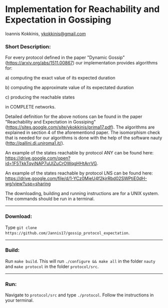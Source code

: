 # Implementation for Reachability and Expectation in Gossiping

Ioannis Kokkinis, ykokkinis@gmail.com

### Short Description:

For every protocol defined in the paper "Dynamic Gossip" (https://arxiv.org/abs/1511.00867) our implementation provides algorithms for:

a) computing the exact value of its expected duration

b) computing the approximate value of its expectated duration

c) producing the reachable states

in COMPLETE networks.

Detailed definition for the above notions can be found in the paper "Reachability and Expectation in Gossiping" (https://sites.google.com/site/ykokkinis/prima17.pdf).
The algorithms are explained in section 4 of the aforementiond paper. The isomorphism check that is needed for our algorithms is done with the
help of the software nauty (http://pallini.di.uniroma1.it/).

An example of the states reachable by protocol ANY can be found here:
https://drive.google.com/open?id=1F5TkkTqyiNAP7uUlZuCrOWqgHHtArrVG.

An example of the states reachable by protocol LNS can be found here:
https://drive.google.com/file/d/1-YCz0MieU4f2kjrRbd02SWPtiE0dH-wg/view?usp=sharing


The downloading, building and running instructions are for a UNIX system. The commands should be run in a terminal.

---

### Download:

Type `git clone https://github.com/Jannis17/gossip_protocol_expectation`.

---

### Build:

Run `make build`.
This will run `./configure && make all` in the folder `nauty` and `make protocol` in the folder `protocol/src`.

---

### Run:

Navigate to `protocol/src` and type `./protocol`.
Follow the instructions in your terminal.
